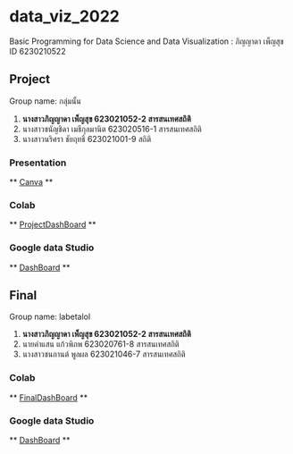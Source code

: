 # data_viz_2022
Basic Programming for Data Science and Data Visualization : ภิญญาดา เพ็ญสุข ID 6230210522

## Project 
Group name: กลุ่มนั้น
1. **นางสาวภิญญาดา เพ็ญสุข 623021052-2 สารสนเทศสถิติ** 
2. นางสาวชนัญชิดา เมธีกุลมานิต 623020516-1 สารสนเทศสถิติ
3. นางสาวนริศรา ชัยฤทธิ์ 623021001-9 สถิติ
### Presentation
** [Canva](https://github.com/PhinyadaPhen/data_viz_2022/blob/main/Project%20%E0%B8%81%E0%B8%A5%E0%B8%B8%E0%B9%88%E0%B8%A1%E0%B8%99%E0%B8%B1%E0%B9%89%E0%B8%99_compressed.pdf) **

### Colab
** [ProjectDashBoard](https://github.com/PhinyadaPhen/data_viz_2022/blob/main/ProjectDashboard.ipynb) **

### Google data Studio
** [DashBoard](https://datastudio.google.com/reporting/1288b74c-eaff-4ed3-af5d-74c9ecc2e292) **

## Final
Group name: labetalol
1. **นางสาวภิญญาดา เพ็ญสุข 623021052-2 สารสนเทศสถิติ** 
2. นายคำแสน แก้วพิภพ 623020761-8 สารสนเทศสถิติ
3. นางสาวชนกานต์ พูลผล 623021046-7 สารสนเทศสถิติ

### Colab
** [FinalDashBoard](https://github.com/PhinyadaPhen/data_viz_2022/blob/main/FinalDashBoard.ipynb) **

### Google data Studio
** [DashBoard](https://datastudio.google.com/s/lq8ziMMCPFI) **
